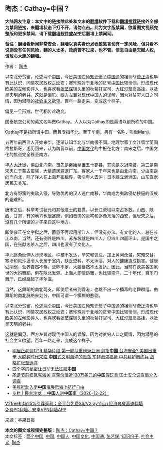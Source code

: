  <h2>陶杰：Cathay=中国？</h2> <p class="notice"><b>大陆网友注意：本文中的链接除此处和文末的<a href="https://github.com/bannedbook/fanqiang" >翻墙</a>软件下载和<a href="https://github.com/killgcd/justmysocks/blob/master/README.md">翻墙推荐</a>链接外全部为禁网链接，未翻墙状态下打不开，请勿点击。此为文字版禁闻，欲看图文视频完整版和更多禁闻，请下载<a href="https://github.com/bannedbook/fanqiang">翻墙软件或APP</a>后翻墙上禁闻网。</p><p>备注：翻墙看新闻非常安全，翻墙以真实身份发表敏感言论有一定风险，但只看不说则没有任何风险，翻的人太多，政府管不过来，也不管。信息自由是天赋人权，请放心大胆的翻墙。</b></p>  <div class="entry"> <p>作者： <a href="https://www.bannedbook.org/bnews/tag/%e9%99%b6%e6%9d%b0/" class="st_tag internal_tag" rel="tag" title="标签 陶杰 下的日志">陶杰</a></p> <p id="summary">以南北分贫富，论述两个<span class='wp_keywordlink_affiliate'><a href="https://www.bannedbook.org/" title="中国" target="_blank">中国</a></span>，今日美国左倾<a href="https://www.bannedbook.org/bnews/tag/%E7%9F%A5%E8%AF%86%E4%BB%BD%E5%AD%90/" class="st_tag internal_tag" rel="tag" title="标签 知识份子 下的日志">知识份子</a><a href="https://www.bannedbook.org/bnews/tag/%e4%b8%ad%e5%9b%bd%e9%80%9a/" class="st_tag internal_tag" rel="tag" title="标签 中国通 下的日志">中国通</a>的祖师爷<span class='wp_keywordlink'><a href="https://www.bannedbook.org/forum2/topic1255.html" title="吳良肱： 費正清這個人 " target="_blank">费正清</a></span>也早有此认识，同情农民政权之延安；赛珍珠对于北地的贫脊<a href="https://www.bannedbook.org/bnews/tag/%E4%B8%AD%E5%9B%BD/" class="st_tag internal_tag" rel="tag" title="标签 中国 下的日志">中国</a>比较怜悯。形成现代欧美的左倾影评人，也喜欢看<a href="https://www.bannedbook.org/bnews/tag/%e5%bc%a0%e8%89%ba%e8%b0%8b/" class="st_tag internal_tag" rel="tag" title="标签 张艺谋 下的日志">张艺谋</a>镜头里的秋菊打官司、大红灯笼高高挂，以及吴天明的老井。这就是偏见。西方左翼对现代<a href="https://www.bannedbook.org/bnews/tag/%e4%b8%ad%e5%9b%bd%e4%ba%ba/" class="st_tag internal_tag" rel="tag" title="标签 中国人 下的日志">中国人</a>的误解，因为对贫穷人口之同情，因为潜隐的<a href="https://www.bannedbook.org/bnews/tag/%e7%a4%be%e4%bc%9a%e4%b8%bb%e4%b9%89/" class="st_tag internal_tag" rel="tag" title="标签 社会主义 下的日志">社会主义</a>欲望。百年一路走来，变成这个样子。</p> <p id="conimg">偏见一旦形成，世代相传难改变。</p> <p>国泰航空公司的英文名叫做Cathay。人人以为Cathay即是英语以前所称的中国。</p> <p>Cathay不是指所谓中国，而且专指华北。至于华南，另有一名称，叫做Manji。</p>  <p>五百年前西洋人开始来华，逐渐认知华北与华南很不同。地理学家丁文江留学英国格拉斯哥，游历回来，认为魏晋以前，<a href="https://www.bannedbook.org/bnews/tag/%E4%B8%AD%E5%9B%BD%E6%96%87%E5%8C%96/" class="st_tag internal_tag" rel="tag" title="标签 中国文化 下的日志">中国文化</a>的中枢在北方；南宋之后，中国文化的焦点完全移至南方。</p> <p>华人<span class='wp_keywordlink'><a href="https://www.bannedbook.org/forum2/topic82.html" title="谢朝平：《大迁徙》 chm电子书 txt 手机电子书 不缺第七章" target="_blank">大迁徙</a></span>，俱由北向南。首先是秦始皇置五十郡县，其次是衣冠南渡。第三是南宋灭亡于蒙古蛮族，大量遗民避退广东。客家人一千年来也是由北向南。少由南逆向而向北，除了洋人在上海开拓租界，吸引粤人去沪；日本建立满洲国，山东直隶居民去关东。</p> <p>北方有野蛮的夷敌入侵，导致优秀的汉人逃亡南移，华南成为夷敌侵劫挟逼的汉族的避难所。</p> <p>唐宋之后，科举考试状元和其他进士的籍贯，以长江流域以南占多数。山西、陕西、甘肃，有的地方也很富庶，例如晋商的豪宅和逐渐末落的西安，但唐宋之后，没有几个所谓的才子来自这种地方。</p> <p>即使雍正在文字狱之后，蓄意不再起用浙江人，但没有办法。有文化的人，总在长江以南。当然，还有例外是四川。苏东坡就是四川人，但四川四面环山，是国中之国，在张献忠杀人之后，四川也没有了文化人。</p>  <p>华北逐渐延伸入沙漠地区，种植不发达，旱灾和饥荒，加上黄河泛滥，灾难交替。寒冷和风沙逼令人长居于室内，缺乏燃料，不太沐浴，对人的健康造成损害。健康受削弱，营养自然不够。营养不足，大脑当然不太发达。因此，当前在欧美各国献世的大妈舞蹈，俱在陕北发源。上海人即使跳舞，也比较崇洋。二十年代，百乐门舞厅，已经跳起了华尔滋。</p> <p>当然，这舞蹈的南北两支，即使后者来到香港，也跳不出一个播毒的老舞群组。由舞蹈的南北脉络来划分，中国可谓一个模糊的悲剧。</p> <p>以南北分贫富，论述<a href="https://www.bannedbook.org/bnews/tag/%E4%B8%A4%E4%B8%AA%E4%B8%AD%E5%9B%BD/" class="st_tag internal_tag" rel="tag" title="标签 两个中国 下的日志">两个中国</a>，今日美国左倾知识份子中国通的祖师爷费正清也早有此认识，同情农民政权之延安；赛珍珠对于北地的贫脊中国比较怜悯。形成现代欧美的左倾影评人，也喜欢看张艺谋镜头里的秋菊打官司、大红灯笼高高挂，以及吴天明的老井。</p> <p>这就是偏见。西方左翼对现代中国人的误解，因为对贫穷人口之同情，因为潜隐的社会主义欲望。百年一路走来，变成这个样子。</p> <ul class='op-related-articles' title='相关阅读'> <li><a href='https://www.bannedbook.org/bnews/cbnews/20201223/1453303.html' target='_blank'>明居正老师1219 精华片段 第一舰队重磅返亚洲 剑指<b>中国</b> 台海安全? 美国出重拳 大脱钩时代来临 <b>中国</b>式文明海洋的孤岛 东非海盗猖獗 中共藉护航练兵 战略扩张至远洋</a></li> <li><a href='https://www.bannedbook.org/bnews/lifebaike/20201223/1453299.html' target='_blank'>四个字的秘密让日军无法征服<b>中国</b></a></li> <li><a href='https://www.bannedbook.org/bnews/bannedvideo/20201223/1453259.html' target='_blank'>圣诞节前纽瓦克海关 查获价值近130万美元的<b>中国</b>假玩具 国土安全调查局介入调查</a></li> <li><a href='https://www.bannedbook.org/bnews/headline/20201223/1453245.html' target='_blank'>美舰艇驶入南<b>中国</b>海展示海上航行自由</a></li> <li><a href='https://www.bannedbook.org/bnews/ssgc/20201223/1453244.html' target='_blank'>专栏 | 民主沙龙 ：<b>中国</b>人讲<b>中国</b>事（2020-12-22）</a></li> </ul> <p class="texttj"> <a href="https://github.com/bannedbook/fanqiang/wiki/V2ray%E6%9C%BA%E5%9C%BA" target="_blank">V2free机场25%引荐返利：全平台免费SS/V2ray节点+经济套餐高速翻墙</a><br/> <a href="https://github.com/bannedbook/fanqiang/wiki/%E7%A6%81%E9%97%BB%E7%BD%91%E5%AE%89%E5%8D%93%E7%BF%BB%E5%A2%99%E6%96%B0%E9%97%BBAPP" target="_blank">免费PC翻墙、安卓VPN翻墙APP</a></p><p> 来源：苹果日报 </p> <a name='sharetosocial'></a>       <div><b>本文的图文或视频完整版</b>：<a href='https://www.bannedbook.org/bnews/comments/20201223/1453292.html'>陶杰：Cathay=中国？</a></div>  </div><!--END ENTRY--> <div class="postfooter"> <div>本文标签：<a href="https://www.bannedbook.org/bnews/tag/%E4%B8%A4%E4%B8%AA%E4%B8%AD%E5%9B%BD/" rel="tag">两个中国</a>, <a href="https://www.bannedbook.org/bnews/tag/%E4%B8%AD%E5%9B%BD/" rel="tag">中国</a>, <a href="https://www.bannedbook.org/bnews/tag/%e4%b8%ad%e5%9b%bd%e4%ba%ba/" rel="tag">中国人</a>, <a href="https://www.bannedbook.org/bnews/tag/%E4%B8%AD%E5%9B%BD%E6%96%87%E5%8C%96/" rel="tag">中国文化</a>, <a href="https://www.bannedbook.org/bnews/tag/%e4%b8%ad%e5%9b%bd%e9%80%9a/" rel="tag">中国通</a>, <a href="https://www.bannedbook.org/bnews/tag/%e5%bc%a0%e8%89%ba%e8%b0%8b/" rel="tag">张艺谋</a>, <a href="https://www.bannedbook.org/bnews/tag/%E7%9F%A5%E8%AF%86%E4%BB%BD%E5%AD%90/" rel="tag">知识份子</a>, <a href="https://www.bannedbook.org/bnews/tag/%e7%a4%be%e4%bc%9a%e4%b8%bb%e4%b9%89/" rel="tag">社会主义</a>, <a href="https://www.bannedbook.org/bnews/tag/%e9%99%b6%e6%9d%b0/" rel="tag">陶杰</a></div>  </div><!--END POSTFOOTER--> 